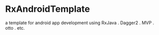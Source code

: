 # RxAndroidTemplate
a template for android app development using RxJava . Dagger2 . MVP . otto . etc.
